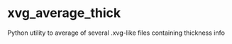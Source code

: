 xvg_average_thick
=================

Python utility to average of several .xvg-like files containing thickness info
